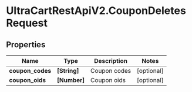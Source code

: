 # UltraCartRestApiV2.CouponDeletesRequest

## Properties

Name | Type | Description | Notes
------------ | ------------- | ------------- | -------------
**coupon_codes** | **[String]** | Coupon codes | [optional] 
**coupon_oids** | **[Number]** | Coupon oids | [optional] 


